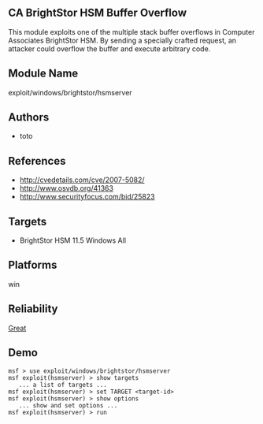## CA BrightStor HSM Buffer Overflow

This module exploits one of the multiple stack buffer 
overflows in Computer Associates BrightStor HSM. By sending 
a specially crafted request, an attacker could overflow the 
buffer and execute arbitrary code.


## Module Name
exploit/windows/brightstor/hsmserver

## Authors
* toto


## References
* http://cvedetails.com/cve/2007-5082/
* http://www.osvdb.org/41363
* http://www.securityfocus.com/bid/25823



## Targets
* BrightStor HSM 11.5 Windows All


## Platforms
win

## Reliability
[Great](https://github.com/rapid7/metasploit-framework/wiki/Exploit-Ranking)

## Demo

```
msf > use exploit/windows/brightstor/hsmserver
msf exploit(hsmserver) > show targets
   ... a list of targets ...
msf exploit(hsmserver) > set TARGET <target-id>
msf exploit(hsmserver) > show options
   ... show and set options ...
msf exploit(hsmserver) > run
```
    
    